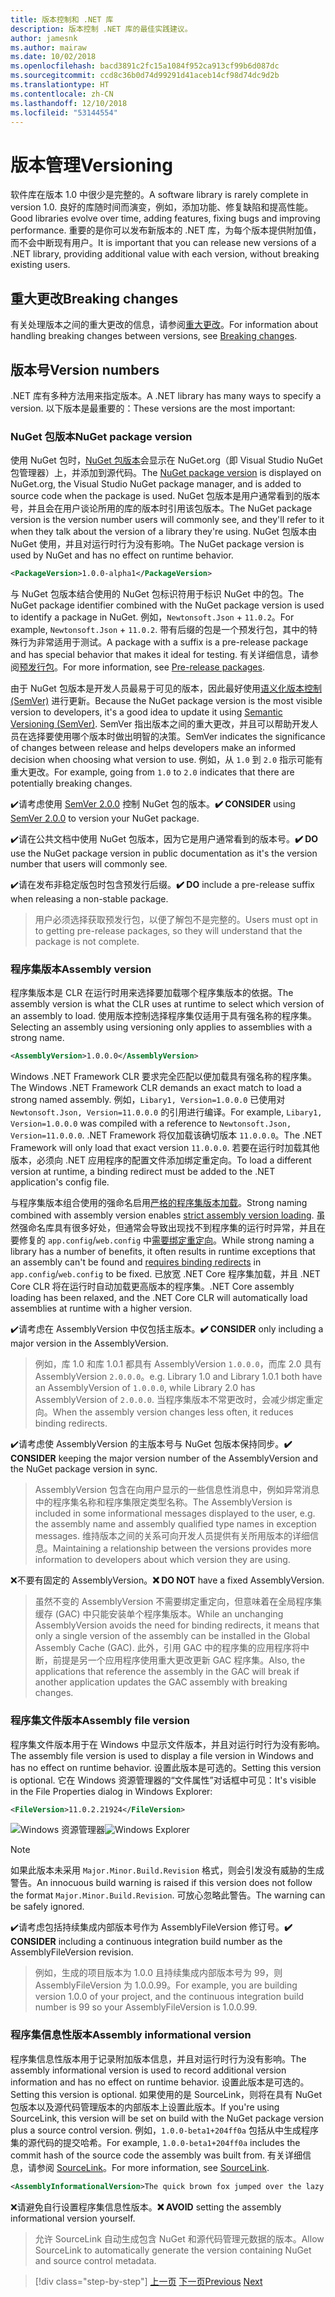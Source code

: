 ```yaml
---
title: 版本控制和 .NET 库
description: 版本控制 .NET 库的最佳实践建议。
author: jamesnk
ms.author: mairaw
ms.date: 10/02/2018
ms.openlocfilehash: bacd3891c2fc15a1084f952ca913cf99b6d087dc
ms.sourcegitcommit: ccd8c36b0d74d99291d41aceb14cf98d74dc9d2b
ms.translationtype: HT
ms.contentlocale: zh-CN
ms.lasthandoff: 12/10/2018
ms.locfileid: "53144554"
---
```

# <a name="versioning"></a><span data-ttu-id="ccc5f-103">版本管理</span><span class="sxs-lookup"><span data-stu-id="ccc5f-103">Versioning</span></span>

<span data-ttu-id="ccc5f-104">软件库在版本 1.0 中很少是完整的。</span><span class="sxs-lookup"><span data-stu-id="ccc5f-104">A software library is rarely complete in version 1.0.</span></span> <span data-ttu-id="ccc5f-105">良好的库随时间而演变，例如，添加功能、修复缺陷和提高性能。</span><span class="sxs-lookup"><span data-stu-id="ccc5f-105">Good libraries evolve over time, adding features, fixing bugs and improving performance.</span></span> <span data-ttu-id="ccc5f-106">重要的是你可以发布新版本的 .NET 库，为每个版本提供附加值，而不会中断现有用户。</span><span class="sxs-lookup"><span data-stu-id="ccc5f-106">It is important that you can release new versions of a .NET library, providing additional value with each version, without breaking existing users.</span></span>

## <a name="breaking-changes"></a><span data-ttu-id="ccc5f-107">重大更改</span><span class="sxs-lookup"><span data-stu-id="ccc5f-107">Breaking changes</span></span>

<span data-ttu-id="ccc5f-108">有关处理版本之间的重大更改的信息，请参阅[重大更改](./breaking-changes.md)。</span><span class="sxs-lookup"><span data-stu-id="ccc5f-108">For information about handling breaking changes between versions, see [Breaking changes](./breaking-changes.md).</span></span>

## <a name="version-numbers"></a><span data-ttu-id="ccc5f-109">版本号</span><span class="sxs-lookup"><span data-stu-id="ccc5f-109">Version numbers</span></span>

<span data-ttu-id="ccc5f-110">.NET 库有多种方法用来指定版本。</span><span class="sxs-lookup"><span data-stu-id="ccc5f-110">A .NET library has many ways to specify a version.</span></span> <span data-ttu-id="ccc5f-111">以下版本是最重要的：</span><span class="sxs-lookup"><span data-stu-id="ccc5f-111">These versions are the most important:</span></span>

### <a name="nuget-package-version"></a><span data-ttu-id="ccc5f-112">NuGet 包版本</span><span class="sxs-lookup"><span data-stu-id="ccc5f-112">NuGet package version</span></span>

<span data-ttu-id="ccc5f-113">使用 NuGet 包时，[NuGet 包版本](/nuget/reference/package-versioning)会显示在 NuGet.org（即 Visual Studio NuGet 包管理器）上，并添加到源代码。</span><span class="sxs-lookup"><span data-stu-id="ccc5f-113">The [NuGet package version](/nuget/reference/package-versioning) is displayed on NuGet.org, the Visual Studio NuGet package manager, and is added to source code when the package is used.</span></span> <span data-ttu-id="ccc5f-114">NuGet 包版本是用户通常看到的版本号，并且会在用户谈论所用的库的版本时引用该包版本。</span><span class="sxs-lookup"><span data-stu-id="ccc5f-114">The NuGet package version is the version number users will commonly see, and they'll refer to it when they talk about the version of a library they're using.</span></span> <span data-ttu-id="ccc5f-115">NuGet 包版本由 NuGet 使用，并且对运行时行为没有影响。</span><span class="sxs-lookup"><span data-stu-id="ccc5f-115">The NuGet package version is used by NuGet and has no effect on runtime behavior.</span></span>

```xml
<PackageVersion>1.0.0-alpha1</PackageVersion>
```

<span data-ttu-id="ccc5f-116">与 NuGet 包版本结合使用的 NuGet 包标识符用于标识 NuGet 中的包。</span><span class="sxs-lookup"><span data-stu-id="ccc5f-116">The NuGet package identifier combined with the NuGet package version is used to identify a package in NuGet.</span></span> <span data-ttu-id="ccc5f-117">例如，`Newtonsoft.Json` + `11.0.2`。</span><span class="sxs-lookup"><span data-stu-id="ccc5f-117">For example, `Newtonsoft.Json` + `11.0.2`.</span></span> <span data-ttu-id="ccc5f-118">带有后缀的包是一个预发行包，其中的特殊行为非常适用于测试。</span><span class="sxs-lookup"><span data-stu-id="ccc5f-118">A package with a suffix is a pre-release package and has special behavior that makes it ideal for testing.</span></span> <span data-ttu-id="ccc5f-119">有关详细信息，请参阅[预发行包](./nuget.md#pre-release-packages)。</span><span class="sxs-lookup"><span data-stu-id="ccc5f-119">For more information, see [Pre-release packages](./nuget.md#pre-release-packages).</span></span>

<span data-ttu-id="ccc5f-120">由于 NuGet 包版本是开发人员最易于可见的版本，因此最好使用[语义化版本控制 (SemVer)](https://semver.org/) 进行更新。</span><span class="sxs-lookup"><span data-stu-id="ccc5f-120">Because the NuGet package version is the most visible version to developers, it's a good idea to update it using [Semantic Versioning (SemVer)](https://semver.org/).</span></span> <span data-ttu-id="ccc5f-121">SemVer 指出版本之间的重大更改，并且可以帮助开发人员在选择要使用哪个版本时做出明智的决策。</span><span class="sxs-lookup"><span data-stu-id="ccc5f-121">SemVer indicates the significance of changes between release and helps developers make an informed decision when choosing what version to use.</span></span> <span data-ttu-id="ccc5f-122">例如，从 `1.0` 到 `2.0` 指示可能有重大更改。</span><span class="sxs-lookup"><span data-stu-id="ccc5f-122">For example, going from `1.0` to `2.0` indicates that there are potentially breaking changes.</span></span>

<span data-ttu-id="ccc5f-123">✔️请考虑使用 [SemVer 2.0.0](https://semver.org/) 控制 NuGet 包的版本。</span><span class="sxs-lookup"><span data-stu-id="ccc5f-123">**✔️ CONSIDER** using [SemVer 2.0.0](https://semver.org/) to version your NuGet package.</span></span>

<span data-ttu-id="ccc5f-124">✔️请在公共文档中使用 NuGet 包版本，因为它是用户通常看到的版本号。</span><span class="sxs-lookup"><span data-stu-id="ccc5f-124">**✔️ DO** use the NuGet package version in public documentation as it's the version number that users will commonly see.</span></span>

<span data-ttu-id="ccc5f-125">✔️请在发布非稳定版包时包含预发行后缀。</span><span class="sxs-lookup"><span data-stu-id="ccc5f-125">**✔️ DO** include a pre-release suffix when releasing a non-stable package.</span></span>

> <span data-ttu-id="ccc5f-126">用户必须选择获取预发行包，以便了解包不是完整的。</span><span class="sxs-lookup"><span data-stu-id="ccc5f-126">Users must opt in to getting pre-release packages, so they will understand that the package is not complete.</span></span>

### <a name="assembly-version"></a><span data-ttu-id="ccc5f-127">程序集版本</span><span class="sxs-lookup"><span data-stu-id="ccc5f-127">Assembly version</span></span>

<span data-ttu-id="ccc5f-128">程序集版本是 CLR 在运行时用来选择要加载哪个程序集版本的依据。</span><span class="sxs-lookup"><span data-stu-id="ccc5f-128">The assembly version is what the CLR uses at runtime to select which version of an assembly to load.</span></span> <span data-ttu-id="ccc5f-129">使用版本控制选择程序集仅适用于具有强名称的程序集。</span><span class="sxs-lookup"><span data-stu-id="ccc5f-129">Selecting an assembly using versioning only applies to assemblies with a strong name.</span></span>

```xml
<AssemblyVersion>1.0.0.0</AssemblyVersion>
```

<span data-ttu-id="ccc5f-130">Windows .NET Framework CLR 要求完全匹配以便加载具有强名称的程序集。</span><span class="sxs-lookup"><span data-stu-id="ccc5f-130">The Windows .NET Framework CLR demands an exact match to load a strong named assembly.</span></span> <span data-ttu-id="ccc5f-131">例如，`Libary1, Version=1.0.0.0` 已使用对 `Newtonsoft.Json, Version=11.0.0.0` 的引用进行编译。</span><span class="sxs-lookup"><span data-stu-id="ccc5f-131">For example, `Libary1, Version=1.0.0.0` was compiled with a reference to `Newtonsoft.Json, Version=11.0.0.0`.</span></span> <span data-ttu-id="ccc5f-132">.NET Framework 将仅加载该确切版本 `11.0.0.0`。</span><span class="sxs-lookup"><span data-stu-id="ccc5f-132">The .NET Framework will only load that exact version `11.0.0.0`.</span></span> <span data-ttu-id="ccc5f-133">若要在运行时加载其他版本，必须向 .NET 应用程序的配置文件添加绑定重定向。</span><span class="sxs-lookup"><span data-stu-id="ccc5f-133">To load a different version at runtime, a binding redirect must be added to the .NET application's config file.</span></span>

<span data-ttu-id="ccc5f-134">与程序集版本组合使用的强命名启用[严格的程序集版本加载](../../framework/app-domains/assembly-versioning.md)。</span><span class="sxs-lookup"><span data-stu-id="ccc5f-134">Strong naming combined with assembly version enables [strict assembly version loading](../../framework/app-domains/assembly-versioning.md).</span></span> <span data-ttu-id="ccc5f-135">虽然强命名库具有很多好处，但通常会导致出现找不到程序集的运行时异常，并且在要修复的 `app.config`/`web.config` 中[需要绑定重定向](../../framework/configure-apps/redirect-assembly-versions.md)。</span><span class="sxs-lookup"><span data-stu-id="ccc5f-135">While strong naming a library has a number of benefits, it often results in runtime exceptions that an assembly can't be found and [requires binding redirects](../../framework/configure-apps/redirect-assembly-versions.md) in `app.config`/`web.config` to be fixed.</span></span> <span data-ttu-id="ccc5f-136">已放宽 .NET Core 程序集加载，并且 .NET Core CLR 将在运行时自动加载更高版本的程序集。</span><span class="sxs-lookup"><span data-stu-id="ccc5f-136">.NET Core assembly loading has been relaxed, and the .NET Core CLR will automatically load assemblies at runtime with a higher version.</span></span>

<span data-ttu-id="ccc5f-137">✔️请考虑在 AssemblyVersion 中仅包括主版本。</span><span class="sxs-lookup"><span data-stu-id="ccc5f-137">**✔️ CONSIDER** only including a major version in the AssemblyVersion.</span></span>

> <span data-ttu-id="ccc5f-138">例如，库 1.0 和库 1.0.1 都具有 AssemblyVersion `1.0.0.0`，而库 2.0 具有 AssemblyVersion `2.0.0.0`。</span><span class="sxs-lookup"><span data-stu-id="ccc5f-138">e.g. Library 1.0 and Library 1.0.1 both have an AssemblyVersion of `1.0.0.0`, while Library 2.0 has AssemblyVersion of `2.0.0.0`.</span></span> <span data-ttu-id="ccc5f-139">当程序集版本不常更改时，会减少绑定重定向。</span><span class="sxs-lookup"><span data-stu-id="ccc5f-139">When the assembly version changes less often, it reduces binding redirects.</span></span>

<span data-ttu-id="ccc5f-140">✔️请考虑使 AssemblyVersion 的主版本号与 NuGet 包版本保持同步。</span><span class="sxs-lookup"><span data-stu-id="ccc5f-140">**✔️ CONSIDER** keeping the major version number of the AssemblyVersion and the NuGet package version in sync.</span></span>

> <span data-ttu-id="ccc5f-141">AssemblyVersion 包含在向用户显示的一些信息性消息中，例如异常消息中的程序集名称和程序集限定类型名称。</span><span class="sxs-lookup"><span data-stu-id="ccc5f-141">The AssemblyVersion is included in some informational messages displayed to the user, e.g. the assembly name and assembly qualified type names in exception messages.</span></span> <span data-ttu-id="ccc5f-142">维持版本之间的关系可向开发人员提供有关所用版本的详细信息。</span><span class="sxs-lookup"><span data-stu-id="ccc5f-142">Maintaining a relationship between the versions provides more information to developers about which version they are using.</span></span>

<span data-ttu-id="ccc5f-143">❌不要有固定的 AssemblyVersion。</span><span class="sxs-lookup"><span data-stu-id="ccc5f-143">**❌ DO NOT** have a fixed AssemblyVersion.</span></span>

> <span data-ttu-id="ccc5f-144">虽然不变的 AssemblyVersion 不需要绑定重定向，但意味着在全局程序集缓存 (GAC) 中只能安装单个程序集版本。</span><span class="sxs-lookup"><span data-stu-id="ccc5f-144">While an unchanging AssemblyVersion avoids the need for binding redirects, it means that only a single version of the assembly can be installed in the Global Assembly Cache (GAC).</span></span> <span data-ttu-id="ccc5f-145">此外，引用 GAC 中的程序集的应用程序将中断，前提是另一个应用程序使用重大更改更新 GAC 程序集。</span><span class="sxs-lookup"><span data-stu-id="ccc5f-145">Also, the applications that reference the assembly in the GAC will break if another application updates the GAC assembly with breaking changes.</span></span>

### <a name="assembly-file-version"></a><span data-ttu-id="ccc5f-146">程序集文件版本</span><span class="sxs-lookup"><span data-stu-id="ccc5f-146">Assembly file version</span></span>

<span data-ttu-id="ccc5f-147">程序集文件版本用于在 Windows 中显示文件版本，并且对运行时行为没有影响。</span><span class="sxs-lookup"><span data-stu-id="ccc5f-147">The assembly file version is used to display a file version in Windows and has no effect on runtime behavior.</span></span> <span data-ttu-id="ccc5f-148">设置此版本是可选的。</span><span class="sxs-lookup"><span data-stu-id="ccc5f-148">Setting this version is optional.</span></span> <span data-ttu-id="ccc5f-149">它在 Windows 资源管理器的“文件属性”对话框中可见：</span><span class="sxs-lookup"><span data-stu-id="ccc5f-149">It's visible in the File Properties dialog in Windows Explorer:</span></span>

```xml
<FileVersion>11.0.2.21924</FileVersion>
```

<span data-ttu-id="ccc5f-150">![Windows 资源管理器](./media/versioning/win-properties.png "Windows 资源管理器")</span><span class="sxs-lookup"><span data-stu-id="ccc5f-150">![Windows Explorer](./media/versioning/win-properties.png "Windows Explorer")</span></span>

> [!NOTE]
> <span data-ttu-id="ccc5f-151">如果此版本未采用 `Major.Minor.Build.Revision` 格式，则会引发没有威胁的生成警告。</span><span class="sxs-lookup"><span data-stu-id="ccc5f-151">An innocuous build warning is raised if this version does not follow the format `Major.Minor.Build.Revision`.</span></span> <span data-ttu-id="ccc5f-152">可放心忽略此警告。</span><span class="sxs-lookup"><span data-stu-id="ccc5f-152">The warning can be safely ignored.</span></span>

<span data-ttu-id="ccc5f-153">✔️请考虑包括持续集成内部版本号作为 AssemblyFileVersion 修订号。</span><span class="sxs-lookup"><span data-stu-id="ccc5f-153">**✔️ CONSIDER** including a continuous integration build number as the AssemblyFileVersion revision.</span></span>

> <span data-ttu-id="ccc5f-154">例如，生成的项目版本为 1.0.0 且持续集成内部版本号为 99，则 AssemblyFileVersion 为 1.0.0.99。</span><span class="sxs-lookup"><span data-stu-id="ccc5f-154">For example, you are building version 1.0.0 of your project, and the continuous integration build number is 99 so your AssemblyFileVersion is 1.0.0.99.</span></span>

### <a name="assembly-informational-version"></a><span data-ttu-id="ccc5f-155">程序集信息性版本</span><span class="sxs-lookup"><span data-stu-id="ccc5f-155">Assembly informational version</span></span>

<span data-ttu-id="ccc5f-156">程序集信息性版本用于记录附加版本信息，并且对运行时行为没有影响。</span><span class="sxs-lookup"><span data-stu-id="ccc5f-156">The assembly informational version is used to record additional version information and has no effect on runtime behavior.</span></span> <span data-ttu-id="ccc5f-157">设置此版本是可选的。</span><span class="sxs-lookup"><span data-stu-id="ccc5f-157">Setting this version is optional.</span></span> <span data-ttu-id="ccc5f-158">如果使用的是 SourceLink，则将在具有 NuGet 包版本以及源代码管理版本的内部版本上设置此版本。</span><span class="sxs-lookup"><span data-stu-id="ccc5f-158">If you're using SourceLink, this version will be set on build with the NuGet package version plus a source control version.</span></span> <span data-ttu-id="ccc5f-159">例如，`1.0.0-beta1+204ff0a` 包括从中生成程序集的源代码的提交哈希。</span><span class="sxs-lookup"><span data-stu-id="ccc5f-159">For example, `1.0.0-beta1+204ff0a` includes the commit hash of the source code the assembly was built from.</span></span> <span data-ttu-id="ccc5f-160">有关详细信息，请参阅 [SourceLink](./sourcelink.md)。</span><span class="sxs-lookup"><span data-stu-id="ccc5f-160">For more information, see [SourceLink](./sourcelink.md).</span></span>

```xml
<AssemblyInformationalVersion>The quick brown fox jumped over the lazy dog.</AssemblyInformationalVersion>
```

<span data-ttu-id="ccc5f-161">❌请避免自行设置程序集信息性版本。</span><span class="sxs-lookup"><span data-stu-id="ccc5f-161">**❌ AVOID** setting the assembly informational version yourself.</span></span>

> <span data-ttu-id="ccc5f-162">允许 SourceLink 自动生成包含 NuGet 和源代码管理元数据的版本。</span><span class="sxs-lookup"><span data-stu-id="ccc5f-162">Allow SourceLink to automatically generate the version containing NuGet and source control metadata.</span></span>

>[!div class="step-by-step"]
><span data-ttu-id="ccc5f-163">[上一页](publish-nuget-package.md)
>[下一页](breaking-changes.md)</span><span class="sxs-lookup"><span data-stu-id="ccc5f-163">[Previous](publish-nuget-package.md)
[Next](breaking-changes.md)</span></span>